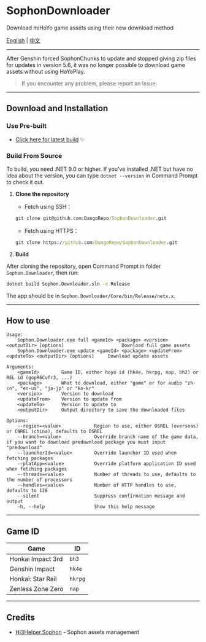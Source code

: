 # SophonDownloader

Download miHoYo game assets using their new download method

[English][p:en-us] | [中文][p:zh-cn]

---

After Genshin forced SophonChunks to update and stopped giving zip files for updates in version 5.6, it was no longer possible to download game assets without using HoYoPlay.

> If you encounter any problem, please report an Issue.

---

## Download and Installation

### Use Pre-built

- [Click here for latest build](https://github.com/DangoRepo/SophonDownloader/actions/runs/15238865972/artifacts/3193171693) ✨

### Build From Source

To build, you need .NET 9.0 or higher. If you've installed .NET but have no idea about the version, you can type `dotnet --version` in Command Prompt to check it out.

1. **Clone the repository**

    - Fetch using SSH：

    ``` cmd
    git clone git@github.com:DangoRepo/SophonDownloader.git
    ```

    - Fetch using HTTPS：

    ``` cmd
    git clone https://github.com/DangoRepo/SophonDownloader.git
    ```

2. **Build**

After cloning the repository, open Command Prompt in folder `Sophon.Downloader`, then run:

``` cmd
dotnet build Sophon.Downloader.sln -c Release
```

The app should be in `Sophon.Downloader/Core/bin/Release/netx.x`.

---

## How to use

```
Usage:
    Sophon.Downloader.exe full <gameId> <package> <version> <outputDir> [options]                     Download full game assets
    Sophon.Downloader.exe update <gameId> <package> <updateFrom> <updateTo> <outputDir> [options]     Download update assets

Arguments:
    <gameId>        Game ID, either hoyo id (hk4e, hkrpg, nap, bh2) or REL id (gopR6Cufr3, ...)
    <package>       What to download, either "game" or for audio "zh-cn", "en-us", "ja-jp" or "ko-kr"
    <version>       Version to download
    <updateFrom>    Version to update from
    <updateTo>      Version to update to
    <outputDir>     Output directory to save the downloaded files

Options:
    --region=<value>            Region to use, either OSREL (overseas) or CNREL (china), defaults to OSREL
    --branch=<value>            Override branch name of the game data, if you want to download predownload package you must input "predownload"
    --launcherId=<value>        Override launcher ID used when fetching packages
    --platApp=<value>           Override platform application ID used when fetching packages
    --threads=<value>           Number of threads to use, defaults to the number of processors
    --handles=<value>           Number of HTTP handles to use, defaults to 128
    --silent                    Suppress confirmation message and output
    -h, --help                  Show this help message
```

---

## Game ID

| Game | ID |
| - | - |
| Honkai Impact 3rd | `bh3` |
| Genshin Impact | `hk4e` |
| Honkai: Star Rail | `hkrpg` |
| Zenless Zone Zero | `nap` |

---

## Credits

- [Hi3Helper.Sophon](https://github.com/CollapseLauncher/Hi3Helper.Sophon) - Sophon assets management

[p:en-us]: README.md
[p:zh-cn]: README_zh-cn.md
